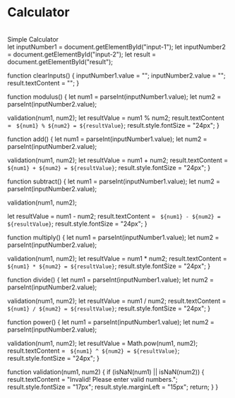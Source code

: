 # Calculator
<br>
Simple Calculator
<br>
let inputNumber1 = document.getElementById("input-1");
let inputNumber2 = document.getElementById("input-2");
let result = document.getElementById("result");

function clearInputs() {
  inputNumber1.value = "";
  inputNumber2.value = "";
  result.textContent = "";
}

function modulus() {
  let num1 = parseInt(inputNumber1.value);
  let num2 = parseInt(inputNumber2.value);

  validation(num1, num2);
  let resultValue = num1 % num2;
  result.textContent = ` ${num1} % ${num2} = ${resultValue}`;
  result.style.fontSize = "24px";
}

function add() {
  let num1 = parseInt(inputNumber1.value);
  let num2 = parseInt(inputNumber2.value);

  validation(num1, num2);
  let resultValue = num1 + num2;
  result.textContent = ` ${num1} + ${num2} = ${resultValue}`;
  result.style.fontSize = "24px";
}

function subtract() {
  let num1 = parseInt(inputNumber1.value);
  let num2 = parseInt(inputNumber2.value);

  validation(num1, num2);

  let resultValue = num1 - num2;
  result.textContent = ` ${num1} - ${num2} = ${resultValue}`;
  result.style.fontSize = "24px";
}

function multiply() {
  let num1 = parseInt(inputNumber1.value);
  let num2 = parseInt(inputNumber2.value);

  validation(num1, num2);
  let resultValue = num1 * num2;
  result.textContent = ` ${num1} * ${num2} = ${resultValue}`;
  result.style.fontSize = "24px";
}

function divide() {
  let num1 = parseInt(inputNumber1.value);
  let num2 = parseInt(inputNumber2.value);

  validation(num1, num2);
  let resultValue = num1 / num2;
  result.textContent = ` ${num1} / ${num2} = ${resultValue}`;
  result.style.fontSize = "24px";
}

function power() {
  let num1 = parseInt(inputNumber1.value);
  let num2 = parseInt(inputNumber2.value);

  validation(num1, num2);
  let resultValue = Math.pow(num1, num2);
  result.textContent = ` ${num1} ^ ${num2} = ${resultValue}`;
  result.style.fontSize = "24px";
}

function validation(num1, num2) {
  if (isNaN(num1) || isNaN(num2)) {
    result.textContent = "Invalid! Please enter valid numbers.";
    result.style.fontSize = "17px";
    result.style.marginLeft = "15px";
    return;
  }
}
